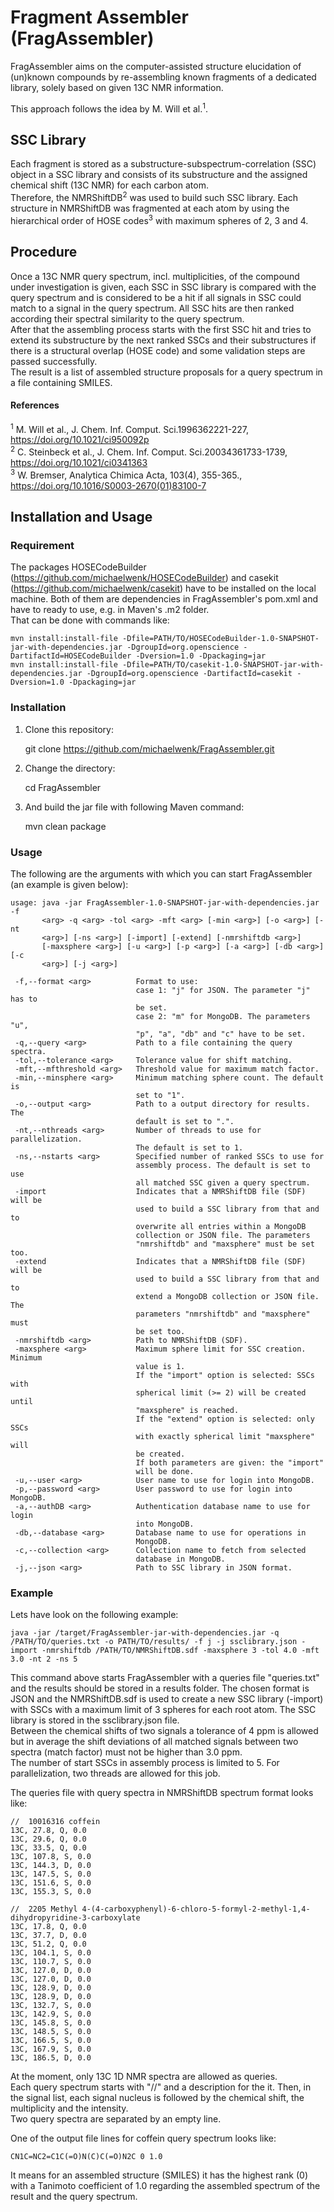 # Fragment Assembler (FragAssembler)

FragAssembler aims on the computer-assisted structure elucidation of (un)known compounds by re-assembling 
known fragments of a dedicated library, solely based on given 13C NMR information. <br> 

This approach follows the idea by M. Will et al.<sup>1</sup>. 

## SSC Library 
 
Each fragment is stored as a substructure-subspectrum-correlation (SSC) object in a SSC library and 
consists of its substructure and the assigned chemical shift (13C NMR) for each carbon atom. <br>
Therefore, the NMRShiftDB<sup>2</sup> was used to build such SSC library. Each 
structure in NMRShiftDB was fragmented at each atom by using the hierarchical order of HOSE codes<sup>3</sup> 
with maximum spheres of 2, 3 and 4.

## Procedure

Once a 13C NMR query spectrum, incl. multiplicities, of the compound under investigation is given, each SSC in SSC 
library is compared with the query spectrum and is considered to be a hit if all signals in SSC could match to a 
signal in the query spectrum. All SSC hits are then ranked according their spectral similarity to the query spectrum. <br> 
After that the assembling process starts with the first SSC hit and tries to extend its substructure by the 
next ranked SSCs and their substructures if there is a structural overlap (HOSE code) and 
some validation steps are passed successfully. <br>
The result is a list of assembled structure proposals for a query spectrum in a file containing SMILES.


#### References 
<sup>1</sup> M. Will et al., J. Chem. Inf. Comput. Sci.1996362221-227, https://doi.org/10.1021/ci950092p <br>
<sup>2</sup> C. Steinbeck et al., J. Chem. Inf. Comput. Sci.20034361733-1739, https://doi.org/10.1021/ci0341363 <br>
<sup>3</sup> W. Bremser, Analytica Chimica Acta, 103(4), 355-365., https://doi.org/10.1016/S0003-2670(01)83100-7


## Installation and Usage

### Requirement

The packages HOSECodeBuilder (https://github.com/michaelwenk/HOSECodeBuilder) and 
casekit (https://github.com/michaelwenk/casekit) have to be installed on the local machine. Both of them
are dependencies in FragAssembler's pom.xml and have to ready to use, e.g. in Maven's .m2 folder. <br>
That can be done with commands like:

    
    mvn install:install-file -Dfile=PATH/TO/HOSECodeBuilder-1.0-SNAPSHOT-jar-with-dependencies.jar -DgroupId=org.openscience -DartifactId=HOSECodeBuilder -Dversion=1.0 -Dpackaging=jar
    mvn install:install-file -Dfile=PATH/TO/casekit-1.0-SNAPSHOT-jar-with-dependencies.jar -DgroupId=org.openscience -DartifactId=casekit -Dversion=1.0 -Dpackaging=jar 

### Installation

1. Clone this repository:

    git clone https://github.com/michaelwenk/FragAssembler.git

2. Change the directory:

    cd FragAssembler

3. And build the jar file with following Maven command:
    
    mvn clean package

### Usage

The following are the arguments with which you can start FragAssembler (an example is given below):

    usage: java -jar FragAssembler-1.0-SNAPSHOT-jar-with-dependencies.jar -f
           <arg> -q <arg> -tol <arg> -mft <arg> [-min <arg>] [-o <arg>] [-nt
           <arg>] [-ns <arg>] [-import] [-extend] [-nmrshiftdb <arg>]
           [-maxsphere <arg>] [-u <arg>] [-p <arg>] [-a <arg>] [-db <arg>] [-c
           <arg>] [-j <arg>]
    
     -f,--format <arg>          Format to use:
                                case 1: "j" for JSON. The parameter "j" has to
                                be set.
                                case 2: "m" for MongoDB. The parameters "u",
                                "p", "a", "db" and "c" have to be set.
     -q,--query <arg>           Path to a file containing the query spectra.
     -tol,--tolerance <arg>     Tolerance value for shift matching.
     -mft,--mfthreshold <arg>   Threshold value for maximum match factor.
     -min,--minsphere <arg>     Minimum matching sphere count. The default is
                                set to "1".
     -o,--output <arg>          Path to a output directory for results. The
                                default is set to ".".
     -nt,--nthreads <arg>       Number of threads to use for parallelization.
                                The default is set to 1.
     -ns,--nstarts <arg>        Specified number of ranked SSCs to use for
                                assembly process. The default is set to use
                                all matched SSC given a query spectrum.
     -import                    Indicates that a NMRShiftDB file (SDF) will be
                                used to build a SSC library from that and to
                                overwrite all entries within a MongoDB
                                collection or JSON file. The parameters
                                "nmrshiftdb" and "maxsphere" must be set too.
     -extend                    Indicates that a NMRShiftDB file (SDF) will be
                                used to build a SSC library from that and to
                                extend a MongoDB collection or JSON file. The
                                parameters "nmrshiftdb" and "maxsphere" must
                                be set too.
     -nmrshiftdb <arg>          Path to NMRShiftDB (SDF).
     -maxsphere <arg>           Maximum sphere limit for SSC creation. Minimum
                                value is 1.
                                If the "import" option is selected: SSCs with
                                spherical limit (>= 2) will be created until
                                "maxsphere" is reached.
                                If the "extend" option is selected: only SSCs
                                with exactly spherical limit "maxsphere" will
                                be created.
                                If both parameters are given: the "import"
                                will be done.
     -u,--user <arg>            User name to use for login into MongoDB.
     -p,--password <arg>        User password to use for login into MongoDB.
     -a,--authDB <arg>          Authentication database name to use for login
                                into MongoDB.
     -db,--database <arg>       Database name to use for operations in
                                MongoDB.
     -c,--collection <arg>      Collection name to fetch from selected
                                database in MongoDB.
     -j,--json <arg>            Path to SSC library in JSON format.
     
### Example

Lets have look on the following example:

    java -jar /target/FragAssembler-jar-with-dependencies.jar -q /PATH/TO/queries.txt -o PATH/TO/results/ -f j -j ssclibrary.json -import -nmrshiftdb /PATH/TO/NMRShiftDB.sdf -maxsphere 3 -tol 4.0 -mft 3.0 -nt 2 -ns 5 

This command above starts FragAssembler with a queries file "queries.txt" and the results should be stored in a
results folder. The chosen format is JSON and the NMRShiftDB.sdf is used to create a new SSC library (-import) with 
SSCs with a maximum limit of 3 spheres for each root atom. The SSC library is stored in the ssclibrary.json file. <br> 
Between the chemical shifts of two signals a tolerance of 4 ppm is allowed but in average the
shift deviations of all matched signals between two spectra (match factor) must not be higher than 3.0 ppm. <br>
The number of start SSCs in assembly process is limited to 5. For parallelization, two threads are allowed for this job.

The queries file with query spectra in NMRShiftDB spectrum format looks like:

    //  10016316 coffein
    13C, 27.8, Q, 0.0
    13C, 29.6, Q, 0.0
    13C, 33.5, Q, 0.0
    13C, 107.8, S, 0.0
    13C, 144.3, D, 0.0
    13C, 147.5, S, 0.0
    13C, 151.6, S, 0.0
    13C, 155.3, S, 0.0
    
    //  2205 Methyl 4-(4-carboxyphenyl)-6-chloro-5-formyl-2-methyl-1,4-dihydropyridine-3-carboxylate 
    13C, 17.8, Q, 0.0
    13C, 37.7, D, 0.0
    13C, 51.2, Q, 0.0
    13C, 104.1, S, 0.0
    13C, 110.7, S, 0.0
    13C, 127.0, D, 0.0
    13C, 127.0, D, 0.0
    13C, 128.9, D, 0.0
    13C, 128.9, D, 0.0
    13C, 132.7, S, 0.0
    13C, 142.9, S, 0.0
    13C, 145.8, S, 0.0
    13C, 148.5, S, 0.0
    13C, 166.5, S, 0.0
    13C, 167.9, S, 0.0
    13C, 186.5, D, 0.0

At the moment, only 13C 1D NMR spectra are allowed as queries. <br>
Each query spectrum starts with "//" and a description for the it. 
Then, in the signal list, each signal nucleus is followed by the chemical shift, 
the multiplicity and the intensity. <br>
Two query spectra are separated by an empty line.

One of the output file lines for coffein query spectrum looks like:

    CN1C=NC2=C1C(=O)N(C)C(=O)N2C 0 1.0

It means for an assembled structure (SMILES) it has the highest rank (0) with a Tanimoto coefficient 
of 1.0 regarding the assembled spectrum of the result and the query spectrum.